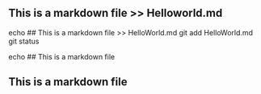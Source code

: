 ## This is a markdown file >> Helloworld.md
echo ## This is a markdown file >> HelloWorld.md
git add HelloWorld.md
git status

echo ## This is a markdown file
## This is a markdown file
